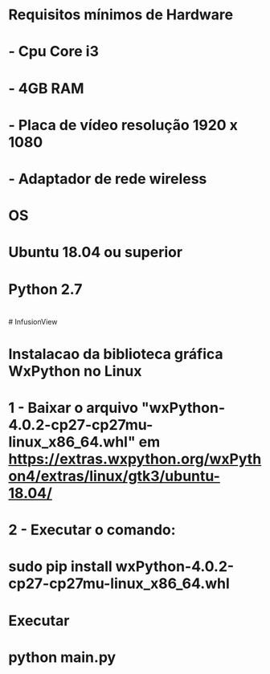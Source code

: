 # Requisitos mínimos de Hardware
# - Cpu Core i3
# - 4GB RAM
# - Placa de vídeo resolução 1920 x 1080
# - Adaptador de rede wireless
#
# OS
# Ubuntu 18.04 ou superior
#
# Python 2.7
#
﻿# InfusionView
# Instalacao da biblioteca gráfica WxPython no Linux
# 1 - Baixar o arquivo "wxPython-4.0.2-cp27-cp27mu-linux_x86_64.whl" em https://extras.wxpython.org/wxPython4/extras/linux/gtk3/ubuntu-18.04/
#
# 2 - Executar o comando: 
#	sudo pip install wxPython-4.0.2-cp27-cp27mu-linux_x86_64.whl 
#
# Executar
# python main.py

